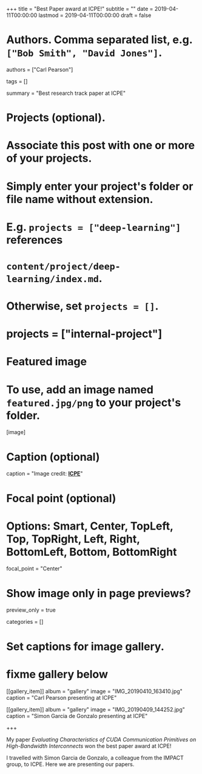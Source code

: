 +++
title = "Best Paper award at ICPE!"
subtitle = ""
date = 2019-04-11T00:00:00
lastmod = 2019-04-11T00:00:00
draft = false

# Authors. Comma separated list, e.g. `["Bob Smith", "David Jones"]`.
authors = ["Carl Pearson"]

tags = []

summary = "Best research track paper at ICPE"

# Projects (optional).
#   Associate this post with one or more of your projects.
#   Simply enter your project's folder or file name without extension.
#   E.g. `projects = ["deep-learning"]` references 
#   `content/project/deep-learning/index.md`.
#   Otherwise, set `projects = []`.
# projects = ["internal-project"]

# Featured image
# To use, add an image named `featured.jpg/png` to your project's folder. 
[image]
  # Caption (optional)
  caption = "Image credit: [**ICPE**](https://icpe2019.spec.org/)"

  # Focal point (optional)
  # Options: Smart, Center, TopLeft, Top, TopRight, Left, Right, BottomLeft, Bottom, BottomRight
  focal_point = "Center"

  # Show image only in page previews?
  preview_only = true


categories = []

# Set captions for image gallery.

# fixme gallery below
[[gallery_item]]
album = "gallery"
image = "IMG_20190410_163410.jpg"
caption = "Carl Pearson presenting at ICPE"

[[gallery_item]]
album = "gallery"
image = "IMG_20190409_144252.jpg"
caption = "Simon Garcia de Gonzalo presenting at ICPE"
 

+++

My paper *Evaluating Characteristics of CUDA Communication Primitives on High-Bandwidth Interconnects* won the best paper award at ICPE! 

I travelled with Simon Garcia de Gonzalo, a colleague from the IMPACT group, to ICPE.
Here we are presenting our papers.

